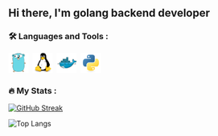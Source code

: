## Hi there, I'm golang backend developer

### :hammer_and_wrench: Languages and Tools :

<div>
  <img src="https://github.com/devicons/devicon/blob/master/icons/go/go-original.svg" title="Go" alt="Go" width="40" height="40"/>&nbsp;
  <img src="https://github.com/devicons/devicon/blob/master/icons/linux/linux-original.svg" title="Linux" alt="Linux" width="40" height="40"/>&nbsp;
  <img src="https://github.com/devicons/devicon/blob/master/icons/docker/docker-original.svg" title="Docker" alt="Docker" width="40" height="40"/>&nbsp;
  <img src="https://github.com/devicons/devicon/blob/master/icons/python/python-original.svg" title="Python" **alt="Python" width="40" height="40"/>
</div>

### :fire: My Stats :

[![GitHub Streak](http://github-readme-streak-stats.herokuapp.com?user=Ivan-Yagilev&theme=Gradient&background=000000)](https://git.io/streak-stats)

![Top Langs](https://github-readme-stats.vercel.app/api/top-langs/?username=Ivan-Yagilev&layout=compact&theme=Gradient&langs_count=3)
